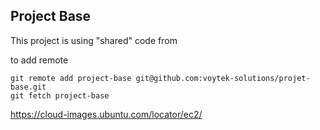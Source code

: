 

## Project Base

This project is using "shared" code from

to add remote

```
git remote add project-base git@github.com:voytek-solutions/projet-base.git
git fetch project-base
```

https://cloud-images.ubuntu.com/locator/ec2/
